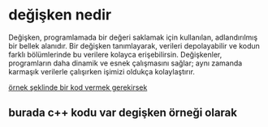 # değişken nedir

Değişken, programlamada bir değeri saklamak için kullanılan,
adlandırılmış bir bellek alanıdır. Bir değişken tanımlayarak,
verileri depolayabilir ve kodun farklı bölümlerinde bu verilere kolayca erişebilirsin.
Değişkenler,
programların daha dinamik ve esnek çalışmasını sağlar;
aynı zamanda karmaşık verilerle çalışırken işimizi oldukça kolaylaştırır.

[örnek şeklinde bir kod vermek gerekirsek](degişkenler.cpp)

## burada c++ kodu var degişken örneği olarak
